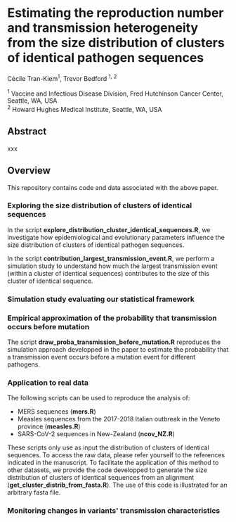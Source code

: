 # Estimating the reproduction number and transmission heterogeneity from the size distribution of clusters of identical pathogen sequences

Cécile Tran-Kiem<sup>1</sup>, Trevor Bedford <sup>1, 2</sup>

<sup>1</sup> Vaccine and Infectious Disease Division, Fred Hutchinson Cancer Center, Seattle, WA, USA <br>
<sup>2</sup> Howard Hughes Medical Institute, Seattle, WA, USA

## Abstract

xxx

## Overview

This repository contains code and data associated with the above paper.

### Exploring the size distribution of clusters of identical sequences

In the script **explore_distribution_cluster_identical_sequences.R**, we investigate how epidemiological and evolutionary parameters influence the size distribution of clusters of identical pathogen sequences.

In the script **contribution_largest_transmission_event.R**, we perform a simulation study to understand how much the largest transmission event (within a cluster of identical sequences) contributes to the size of this cluster of identical sequence. 

### Simulation study evaluating our statistical framework

### Empirical approximation of the probability that transmission occurs before mutation

The script **draw_proba_transmission_before_mutation.R** reproduces the simulation approach developped in the paper to estimate the probability that a transmission event occurs before a mutation event for different pathogens. 

### Application to real data

The following scripts can be used to reproduce the analysis of:
- MERS sequences (**mers.R**)
- Measles sequences from the 2017-2018 Italian outbreak in the Veneto province (**measles.R**)
- SARS-CoV-2 sequences in New-Zealand  (**ncov_NZ.R**)

These scripts only use as input the distribution of clusters of identical sequences. To access the raw data, please refer yourself to the references indicated in the manuscript. To facilitate the application of this method to other datasets, we provide the code developped to generate the size distribution of clusters of identical sequences from an alignment (**get_cluster_distrib_from_fasta.R**). The use of this code is illustrated for an arbitrary fasta file.  


### Monitoring changes in variants' transmission characteristics